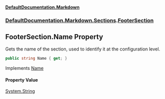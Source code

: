 #### [DefaultDocumentation.Markdown](index.md 'index')
### [DefaultDocumentation.Markdown.Sections](index.md#DefaultDocumentation.Markdown.Sections 'DefaultDocumentation.Markdown.Sections').[FooterSection](FooterSection.md 'DefaultDocumentation.Markdown.Sections.FooterSection')

## FooterSection.Name Property

Gets the name of the section, used to identify it at the configuration level.

```csharp
public string Name { get; }
```

Implements [Name](https://github.com/Doraku/DefaultDocumentation/blob/master/documentation/api/ISection.Name.md 'DefaultDocumentation.Api.ISection.Name')

#### Property Value
[System.String](https://docs.microsoft.com/en-us/dotnet/api/System.String 'System.String')